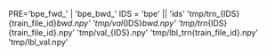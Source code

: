 PRE='bpe_fwd_' | 'bpe_bwd_'
IDS = 'bpe' || 'ids'
'tmp/trn_{IDS}{train_file_id}_bwd.npy'
'tmp/val_{IDS}_bwd.npy'
'tmp/trn_{IDS}{train_file_id}.npy'
'tmp/val_{IDS}.npy'
'tmp/lbl_trn{train_file_id}.npy'
'tmp/lbl_val.npy'
